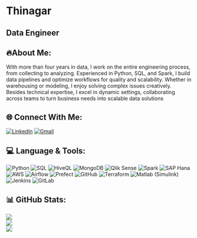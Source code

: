 # Thinagar
## Data Engineer

## 🔥About Me:
With more than four years in data, I work on the entire engineering process, from collecting to analyzing. Experienced in Python, SQL, and Spark, I build data pipelines and optimize workflows for quality and scalability. Whether in warehousing or modeling, I enjoy solving complex issues creatively. Besides technical expertise, I excel in dynamic settings, collaborating across teams to turn business needs into scalable data solutions

## 🌐 Connect With Me:
[![LinkedIn](https://img.shields.io/badge/LinkedIn-%230077B5.svg?logo=linkedin&logoColor=white)](https://linkedin.com/in/thinagar) 
[![Gmail](https://img.shields.io/badge/Gmail-%23FF0000.svg?logo=gmail&logoColor=white)](mailto:thinagarsivadas@gmail.com)



## 💻 Language & Tools:
![Python](https://img.shields.io/badge/Python-%230074F2.svg?style=flat&logo=python&logoColor=white)
![SQL](https://img.shields.io/badge/SQL-%23E10098.svg?style=flat&logo=sql&logoColor=white)
![HiveQL](https://img.shields.io/badge/HiveQL-%23FF6D42.svg?style=flat)
![MongoDB](https://img.shields.io/badge/MongoDB-%2347A248.svg?style=flat&logo=mongodb&logoColor=white)
![Qlik Sense](https://img.shields.io/badge/Qlik%20Sense-%23F6EB00.svg?style=flat&logo=qlik&logoColor=white)
![Spark](https://img.shields.io/badge/Spark-%23E25A1C.svg?style=flat&logo=apache-spark&logoColor=white)
![SAP Hana](https://img.shields.io/badge/SAP%20Hana-%230071B1.svg?style=flat&logo=sap&logoColor=white)
![AWS](https://img.shields.io/badge/AWS-%23FF9900.svg?style=flat&logo=amazon-aws&logoColor=white)
![Airflow](https://img.shields.io/badge/Airflow-%2317CEE6.svg?style=flat&logo=apache-airflow&logoColor=white)
![Prefect](https://img.shields.io/badge/Prefect-%23084B6B.svg?style=flat&logo=prefect&logoColor=white)
![GitHub](https://img.shields.io/badge/GitHub-%23000000.svg?style=flat&logo=github&logoColor=white)
![Terraform](https://img.shields.io/badge/Terraform-%234D637F.svg?style=flat&logo=terraform&logoColor=white)
![Matlab (Simulink)](https://img.shields.io/badge/Matlab-%23FDB515.svg?style=flat&logo=mathworks&logoColor=white)
![Jenkins](https://img.shields.io/badge/Jenkins-%23D24939.svg?style=flat&logo=jenkins&logoColor=white)
![GitLab](https://img.shields.io/badge/GitLab-%23FC6D26.svg?style=flat&logo=gitlab&logoColor=white)

## 📊 GitHub Stats:
![](https://github-readme-stats.vercel.app/api/top-langs/?username=thinagar-sivadas&theme=dark&hide_border=true&include_all_commits=false&count_private=false&layout=compact)<br/>
![](https://github-readme-streak-stats.herokuapp.com/?user=thinagar-sivadas&theme=dark&hide_border=true)<br/>
![](https://github-readme-stats.vercel.app/api?username=thinagar-sivadas&theme=dark&hide_border=true&include_all_commits=false&count_private=false)

